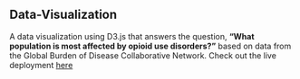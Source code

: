 ## Data-Visualization

A data visualization using D3.js that answers the question, **“What population is most affected by opioid use disorders?”** based on data from the Global Burden of Disease Collaborative Network. Check out the live deployment [here](https://data-visualization-opioid.herokuapp.com/)
